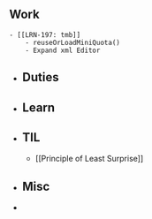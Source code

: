 ## Work
	- [[LRN-197: tmb]]
		- reuseOrLoadMiniQuota()
		- Expand xml Editor
- ## Duties
- ## Learn
- ## TIL
	- [[Principle of Least Surprise]]
- ## Misc
-